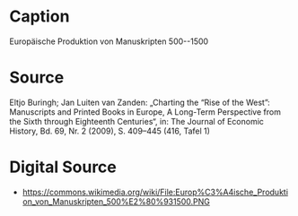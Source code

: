 # Caption
Europäische Produktion von Manuskripten 500--1500

# Source
 Eltjo Buringh; Jan Luiten van Zanden: „Charting the “Rise of the West”: Manuscripts and Printed Books in Europe, A Long-Term Perspective from the Sixth through Eighteenth Centuries“, in: The Journal of Economic History, Bd. 69, Nr. 2 (2009), S. 409–445 (416, Tafel 1)


# Digital Source
* https://commons.wikimedia.org/wiki/File:Europ%C3%A4ische_Produktion_von_Manuskripten_500%E2%80%931500.PNG